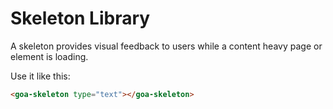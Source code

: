 # Skeleton Library
A skeleton provides visual feedback to users while a content heavy page or element is loading.

Use it like this:
```html
<goa-skeleton type="text"></goa-skeleton>
```
